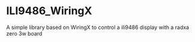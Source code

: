 # ILI9486_WiringX
A simple library based on WiringX to control a ili9486 display with a radxa zero 3w board

